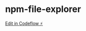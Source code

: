 # npm-file-explorer

[Edit in Codeflow ⚡️](https://stackblitz.com/~/github.com/caleb1248/npm-file-explorer)